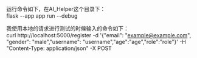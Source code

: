 运行命令如下，在AI_Helper这个目录下：<br>
flask --app app run --debug


我使用本地的请求进行测试的时候输入的命令如下：<br>
curl http://localhost:5000/register -d '{"email": "example@example.com", "gender": "male","username": "username","age":"age","role":"role"}' -H "Content-Type: application/json" -X POST
